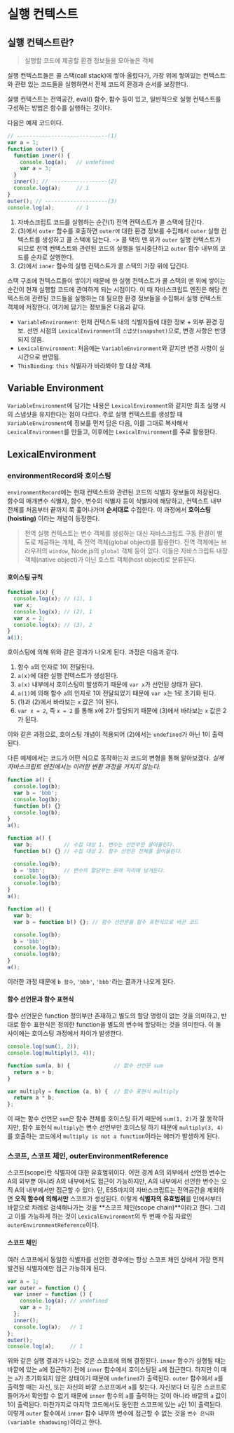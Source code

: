 # 실행 컨텍스트

## 실행 컨텍스트란?

> 실행할 코드에 제공할 환경 정보들을 모아놓은 객체

실행 컨텍스트들은 콜 스택(call stack)에 쌓아 올렸다가, 가장 위에 쌓여있는 컨텍스트와 관련 있는 코드들을 실행하면서 전체 코드의 환경과 순서를 보장한다.

실행 컨텍스트는 전역공간, eval() 함수, 함수 등이 있고, 일반적으로 실행 컨텍스트를 구성하는 방법은 함수를 실행하는 것이다.

다음은 예제 코드이다.

<!-- prettier-ignore -->
```javascript
// -----------------------------(1)
var a = 1;
function outer() {
  function inner() {
    console.log(a);   // undefined
    var a = 3;
  }
  inner(); // ------------------(2)
  console.log(a);     // 1
}
outer(); // --------------------(3)
console.log(a);       // 1
```

1. 자바스크립트 코드를 실행하는 순간(1) 전역 컨텍스트가 콜 스택에 담긴다.
2. (3)에서 `outer` 함수를 호출하면 `outer에` 대한 환경 정보를 수집해서 `outer` 실행 컨텍스트를 생성하고 콜 스택에 담는다. -> 콜 택의 맨 위가 `outer` 실행 컨텍스트가 되므로 전역 컨텍스트와 관련된 코드의 실행을 일시중단하고 `outer` 함수 내부의 코드를 순차로 실행한다.
3. (2)에서 `inner` 함수의 실행 컨텍스트가 콜 스택의 가장 위에 담긴다.

스택 구조에 컨텍스트들이 쌓이기 때문에 한 실행 컨텍스트가 콜 스택의 맨 위에 쌓이는 순간이 현재 실행할 코드에 관여하게 되는 시점이다. 이 때 자바스크립트 엔진은 해당 컨텍스트에 관련된 코드들을 실행하는 데 필요한 환경 정보들을 수집해서 실행 컨텍스트 객체에 저장한다.
여기에 담기는 정보들은 다음과 같다.

- `VariableEnvironment`: 현재 컨텍스트 내의 식별자들에 대한 정보 + 외부 환경 정보. 선언 시점의 `LexicalEnvironment`의 `스냅샷(snapshot)`으로, 변경 사항은 반영되지 않음.
- `LexicalEnvironment`: 처음에는 `VariableEnvironment`와 같지만 변경 사항이 실시간으로 반영됨.
- `ThisBinding`: `this` 식별자가 바라봐야 할 대상 객체.

## Variable Environment

`VariableEnvironment`에 담기는 내용은 `LexicalEnvironment`와 같지만 최초 실행 시의 스냅샷을 유지한다는 점이 다르다. 주로 실행 컨텍스트를 생성할 때 `VariableEnvironment`에 정보를 먼저 담은 다음, 이를 그대로 복사해서 `LexicalEnvironment`를 만들고, 이후에는 `LexicalEnvironment`를 주로 활용한다.

## LexicalEnvironment

### environmentRecord와 호이스팅

`environmentRecord`에는 현재 컨텍스트와 관련된 코드의 식별자 정보들이 저장된다. 함수의 매개변수 식별자, 함수, 변수의 식별자 등이 식별자에 해당하고, 컨텍스트 내부 전체를 처음부터 끝까지 쭉 훑어나가며 **순서대로** 수집한다. 이 과정에서 **호이스팅(hoisting)** 이라는 개념이 등장한다.

> 전역 실행 컨텍스트는 변수 객체를 생성하는 대신 자바스크립트 구동 환경이 별도로 제공하는 개체, 즉 전역 객체(global object)를 활용한다. 전역 객체에는 브라우저의 `window`, Node.js의 `global` 객체 등이 있다. 이들은 자바스크립트 내장 객체(native object)가 아닌 호스트 객체(host object)로 분류된다.

#### 호이스팅 규칙

```javascript
function a(x) {
  console.log(x); // (1), 1
  var x;
  console.log(x); // (2), 1
  var x = 2;
  console.log(x); // (3), 2
}
a(1);
```

호이스팅에 의해 위와 같은 결과가 나오게 된다. 과정은 다음과 같다.

1. 함수 `a`의 인자로 1이 전달된다.
2. `a(x)`에 대한 실행 컨텍스트가 생성된다.
3. `a(x)` 내부에서 호이스팅이 발생하기 때문에 `var x`가 선언된 상태가 된다.
4. `a(1)`에 의해 함수 `a`의 인자로 1이 전달되었기 때문에 `var x`는 1로 초기화 된다.
5. (1)과 (2)에서 바라보는 `x` 값은 1이 된다.
6. `var x = 2`, 즉 `x = 2` 를 통해 x에 2가 할당되기 때문에 (3)에서 바라보는 `x` 값은 2가 된다.

이와 같은 과정으로, 호이스팅 개념이 적용되어 (2)에서는 `undefined`가 아닌 1이 출력된다.

다른 예제에서는 코드가 어떤 식으로 동작하는지 코드의 변형을 통해 알아보겠다. _실제 자바스크립트 엔진에서는 이러한 변환 과정을 거치지 않는다._

```javascript
function a() {
  console.log(b);
  var b = 'bbb';
  console.log(b);
  function b() {}
  console.log(b);
}
a();
```

<!-- prettier-ignore -->
```javascript
function a() {
  var b;          // 수집 대상 1. 변수는 선언부만 끌어올린다.
  function b() {} // 수집 대상 2. 함수 선언은 전체를 끌어올린다.

  console.log(b);
  b = 'bbb';      // 변수의 할당부는 원래 자리에 남겨둔다.
  console.log(b);
  console.log(b);
}
a();
```

```javascript
function a() {
  var b;
  var b = function b() {}; // 함수 선언문을 함수 표현식으로 바꾼 코드

  console.log(b);
  b = 'bbb';
  console.log(b);
  console.log(b);
}
a();
```

이러한 과정 때문에 `b 함수`, `'bbb'`, `'bbb'`라는 결과가 나오게 된다.

#### 함수 선언문과 함수 표현식

함수 선언문은 function 정의부만 존재하고 별도의 할당 명령이 없는 것을 의미하고, 반대로 함수 표현식은 정의한 function을 별도의 변수에 할당하는 것을 의미한다. 이 둘 사이에는 호이스팅 과정에서 차이가 발생한다.

<!-- prettier-ignore -->
```javascript
console.log(sum(1, 2));
console.log(multiply(3, 4));

function sum(a, b) {              // 함수 선언문 sum
  return a + b;
}

var multiply = function (a, b) {  // 함수 표현식 multiply
  return a * b;
};
```

이 때는 함수 선언문 `sum`은 함수 전체를 호이스팅 하기 때문에 `sum(1, 2)`가 잘 동작하지만, 함수 표현식 `multiply`는 변수 선언부만 호이스팅 하기 때문에 `multiply(3, 4)`를 호출하는 코드에서 `multiply is not a function`이라는 에러가 발생하게 된다.

### 스코프, 스코프 체인, outerEnvironmentReference

스코프(scope)란 식별자에 대한 유효범위이다. 어떤 경계 A의 외부에서 선언한 변수는 A의 외부뿐 아니라 A의 내부에서도 접근이 가능하지만, A의 내부에서 선언한 변수는 오직 A의 내부에서만 접근할 수 있다. 단, ES5까지의 자바스크립트는 전역공간을 제외하면 **오직 함수에 의해서만** 스코프가 생성된다.
이렇게 **식별자의 유효범위**를 안에서부터 바깥으로 차례로 검색해나가는 것을 **스코프 체인(scope chain)**이라고 한다. 그리고 이를 가능하게 하는 것이 `LexicalEnvironment`의 두 번째 수집 자료인 `outerEnvironmentReference`이다.

#### 스코프 체인

여러 스코프에서 동일한 식별자를 선언한 경우에는 항상 스코프 체인 상에서 가장 먼저 발견된 식별자에만 접근 가능하게 된다.

<!-- prettier-ignore -->
```javascript
var a = 1;
var outer = function () {
  var inner = function () {
    console.log(a); // undefined
    var a = 3;
  };
  inner();
  console.log(a);   // 1
};
outer();
console.log(a);     // 1
```

위와 같은 실행 결과가 나오는 것은 스코프에 의해 결정된다. `inner` 함수가 실행될 때는 바깥에 있는 `a`에 접근하기 전에 `inner` 함수에서 호이스팅된 `a`에 접근한다. 하지만 이 때는 `a`가 초기화되지 않은 상태이기 때문에 `undefined`가 출력된다. `outer` 함수에서 `a`를 출력할 때는 자신, 또는 자신의 바깥 스코프에서 `a`를 찾는다. 자신보다 더 깊은 스코프로 들어가서 확인할 수 없기 때문에 `inner` 함수의 `a`를 출력하는 것이 아니라 바깥의 `a` 값이 1이 출력된다. 마찬가지로 마지막 코드에서도 동인한 스코프에 있는 `a`인 1이 출력된다.
이렇게 `outer` 함수에서 `inner` 함수 내부의 변수에 접근할 수 없는 것을 `변수 은닉화(variable shadowing)`이라고 한다.
